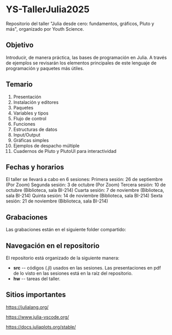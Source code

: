 # YS-TallerJulia2025
Repositorio del taller "Julia desde cero: fundamentos, gráficos, Pluto y más", organizado por Youth Science.

## Objetivo
Introducir, de manera práctica, las bases de programación en Julia. A través de ejemplos se revisarán los elementos principales de este lenguaje de programación y paquetes más útiles.

## Temario
1. Presentación
1. Instalación y editores
1. Paquetes
1. Variables y tipos
1. Flujo de control
1. Funciones
1. Estructuras de datos
1. Input/Output
1. Gráficas simples
1. Ejemplos de despacho múltiple
1. Cuadernos de Pluto y PlutoUI para interactividad

## Fechas y horarios
El taller se llevará a cabo en 6 sesiones:
Primera sesión: 26 de septiembre (Por Zoom)
Segunda sesión: 3 de octubre (Por Zoom)
Tercera sesión: 10 de octubre (Biblioteca, sala BI-214)
Cuarta sesión: 7 de noviembre (Biblioteca, sala BI-214)
Quinta sesión: 14 de noviembre (Biblioteca, sala BI-214)
Sexta sesión: 21 de noviembre (Biblioteca, sala BI-214)

## Grabaciones
Las grabaciones están en el siguiente folder compartido:


## Navegación en el repositorio
El repositorio está organizado de la siguiente manera:

- **src** -- códigos (.jl) usados en las sesiones. Las presentaciones en pdf de lo visto en las sesiones está en la raíz del repositorio.
- **hw** -- tareas del taller.

## Sitios importantes
https://julialang.org/

https://www.julia-vscode.org/

https://docs.juliaplots.org/stable/

